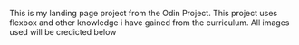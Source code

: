 This is my landing page project from the Odin Project. This project uses flexbox and other knowledge i have gained from the curriculum. All images used will be credicted below
